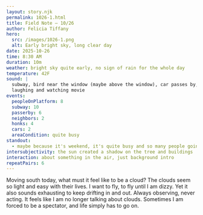 ```yaml
---
layout: story.njk
permalink: 1026-1.html
title: Field Note — 10/26
author: Felicia Tiffany
hero:
  src: /images/1026-1.png
  alt: Early bright sky, long clear day
date: 2025-10-26
time: 8:30 AM
duration: 10m
weather: bright sky quite early, no sign of rain for the whole day
temperature: 42F
sound: |
  subway, bird near the window (maybe above the window), car passes by, my roommate
  laughing and watching movie
events:
  peopleOnPlatform: 8
  subway: 10
  passerby: 6
  neighbors: 2
  honks: 4
  cars: 2
  areaCondition: quite busy
standout:
  - maybe because it's weekend, it's quite busy and so many people going out
intersubjectivity: the sun created a shadow on the tree and buildings
interaction: about something in the air, just background intro
repeatPairs: 6
---
```


Moving south today, what must it feel like to be a cloud? The clouds seem so light and easy with their lives. I want to fly, to fly until I am dizzy. Yet it also sounds exhausting to keep drifting in and out. Always observing, never acting. It feels like I am no longer talking about clouds. Sometimes I am forced to be a spectator, and life simply has to go on.